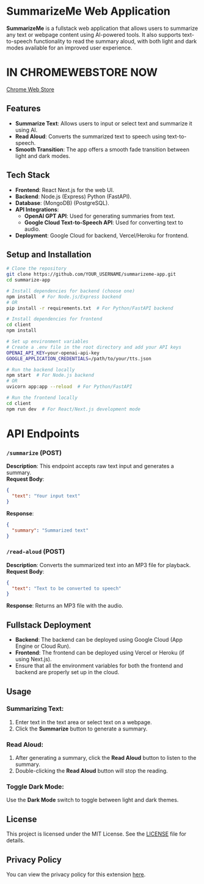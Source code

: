
# SummarizeMe Web Application

**SummarizeMe** is a fullstack web application that allows users to summarize any text or webpage content using AI-powered tools. It also supports text-to-speech functionality to read the summary aloud, with both light and dark modes available for an improved user experience. 

# IN CHROMEWEBSTORE NOW
[Chrome Web Store](https://chromewebstore.google.com/detail/summarizeme/hokffkdbohcjjheljojgpdhgfligicme)

## Features

- **Summarize Text**: Allows users to input or select text and summarize it using AI.
- **Read Aloud**: Converts the summarized text to speech using text-to-speech.
- **Smooth Transition**: The app offers a smooth fade transition between light and dark modes.

## Tech Stack

- **Frontend**: React Next.js for the web UI.
- **Backend**: Node.js (Express) Python (FastAPI).
- **Database**: (MongoDB) (PostgreSQL).
- **API Integrations**:
  - **OpenAI GPT API**: Used for generating summaries from text.
  - **Google Cloud Text-to-Speech API**: Used for converting text to audio.
- **Deployment**: Google Cloud for backend, Vercel/Heroku for frontend.

## Setup and Installation

```bash
# Clone the repository
git clone https://github.com/YOUR_USERNAME/summarizeme-app.git
cd summarize-app

# Install dependencies for backend (choose one)
npm install  # For Node.js/Express backend
# OR
pip install -r requirements.txt  # For Python/FastAPI backend

# Install dependencies for frontend
cd client
npm install

# Set up environment variables
# Create a .env file in the root directory and add your API keys
OPENAI_API_KEY=your-openai-api-key
GOOGLE_APPLICATION_CREDENTIALS=/path/to/your/tts.json

# Run the backend locally
npm start  # For Node.js backend
# OR
uvicorn app:app --reload  # For Python/FastAPI

# Run the frontend locally
cd client
npm run dev  # For React/Next.js development mode
```

# API Endpoints

### `/summarize` (POST)
**Description**: This endpoint accepts raw text input and generates a summary.  
**Request Body**:
```json
{
  "text": "Your input text"
}
```
**Response**:
```json
{
  "summary": "Summarized text"
}
```

### `/read-aloud` (POST)
**Description**: Converts the summarized text into an MP3 file for playback.  
**Request Body**:
```json
{
  "text": "Text to be converted to speech"
}
```
**Response**: Returns an MP3 file with the audio.

## Fullstack Deployment

- **Backend**: The backend can be deployed using Google Cloud (App Engine or Cloud Run).
- **Frontend**: The frontend can be deployed using Vercel or Heroku (if using Next.js).
- Ensure that all the environment variables for both the frontend and backend are properly set up in the cloud.

## Usage

### Summarizing Text:
1. Enter text in the text area or select text on a webpage.
2. Click the **Summarize** button to generate a summary.

### Read Aloud:
1. After generating a summary, click the **Read Aloud** button to listen to the summary.
2. Double-clicking the **Read Aloud** button will stop the reading.

### Toggle Dark Mode:
Use the **Dark Mode** switch to toggle between light and dark themes.

## License
This project is licensed under the MIT License. See the [LICENSE](LICENSE) file for details.

## Privacy Policy
You can view the privacy policy for this extension [here](https://www.freeprivacypolicy.com/live/5633e524-8d47-4586-a3af-8d740e1c1d33).
